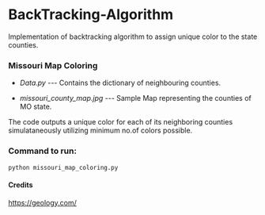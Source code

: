 # BackTracking-Algorithm
Implementation of backtracking algorithm to assign unique color to the state counties.


### Missouri Map Coloring
* <em>Data.py</em>  --- Contains the dictionary of neighbouring counties.

* <em>missouri_county_map.jpg</em> --- Sample Map representing the counties of MO state. 

The code outputs a unique color for each of its neighboring counties simulataneously utilizing minimum no.of colors possible.

### Command to run:
`python missouri_map_coloring.py`


#### Credits
https://geology.com/